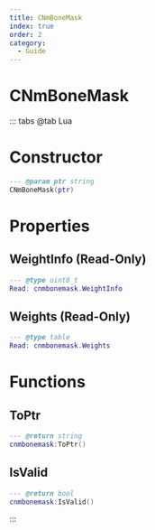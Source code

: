 ```yaml
---
title: CNmBoneMask
index: true
order: 2
category:
  - Guide
---
```


# CNmBoneMask

::: tabs
@tab Lua
# Constructor
```lua
--- @param ptr string
CNmBoneMask(ptr)
```
# Properties
## WeightInfo (Read-Only)
```lua
--- @type uint8_t
Read: cnmbonemask.WeightInfo
```
## Weights (Read-Only)
```lua
--- @type table
Read: cnmbonemask.Weights
```
# Functions
## ToPtr
```lua
--- @return string
cnmbonemask:ToPtr()
```
## IsValid
```lua
--- @return bool
cnmbonemask:IsValid()
```

:::
